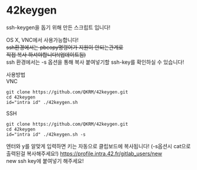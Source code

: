# 42keygen

ssh-keygen을 돕기 위해 만든 스크립트 입니다!

OS X, VNC에서 사용가능합니다!  
~~ssh환경에서는 pbcopy명령어가 지원이 안되는관계로  
직접 복사 하셔야합니다!(업데이트됨)~~  
ssh 환경에서는 -s 옵션을 통해 복사 붙여넣기할 ssh-key를 확인하실 수 있습니다!

사용방법  
VNC
``` shell
git clone https://github.com/QKRM/42keygen.git
cd 42keygen
id="intra id" ./42keygen.sh
```
SSH  
``` shell
git clone https://github.com/QKRM/42keygen.git
cd 42keygen
id="intra id" ./42keygen.sh -s
```
엔터와 y를 알맞게 입력하면 키는 자동으로 클립보드에 복사됩니다!  (-s옵션시 cat으로 출력된걸 복사해주세요!)
https://profile.intra.42.fr/gitlab_users/new  
new ssh key에 붙여넣기 해주세요!

